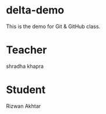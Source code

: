 # delta-demo
This is the demo for Git &amp; GitHub class.
# Teacher
shradha khapra
# Student 
Rizwan Akhtar
